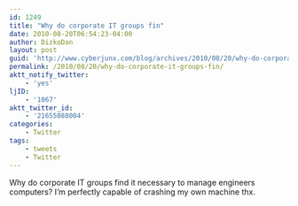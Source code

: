 ```yaml
---
id: 1249
title: "Why do corporate IT groups fin"
date: 2010-08-20T06:54:23-04:00
author: DizkoDan
layout: post
guid: 'http://www.cyberjunx.com/blog/archives/2010/08/20/why-do-corporate-it-groups-fin/'
permalink: /2010/08/20/why-do-corporate-it-groups-fin/
aktt_notify_twitter:
    - 'yes'
ljID:
    - '1067'
aktt_twitter_id:
    - '21655088004'
categories:
    - Twitter
tags:
    - tweets
    - Twitter
---
```


Why do corporate IT groups find it necessary to manage engineers computers? I’m perfectly capable of crashing my own machine thx.